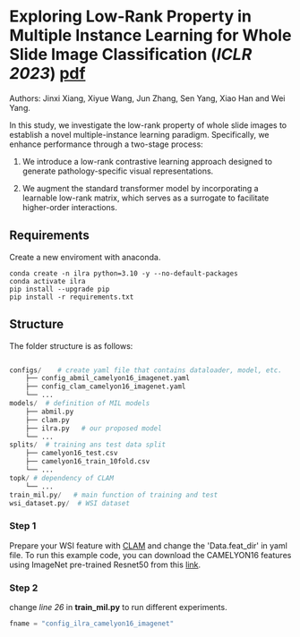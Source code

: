 # Exploring Low-Rank Property in Multiple Instance Learning for Whole Slide Image Classification (_ICLR 2023_)  [pdf](https://openreview.net/pdf?id=01KmhBsEPFO)

Authors: Jinxi Xiang, Xiyue Wang, Jun Zhang, Sen Yang, Xiao Han and Wei Yang. 

In this study, we investigate the low-rank property of whole slide images to establish a novel multiple-instance learning paradigm. Specifically, we enhance performance through a two-stage process:

1. We introduce a low-rank contrastive learning approach designed to generate pathology-specific visual representations.

2. We augment the standard transformer model by incorporating a learnable low-rank matrix, which serves as a surrogate to facilitate higher-order interactions.

## Requirements

Create a new enviroment with anaconda.
```shell
conda create -n ilra python=3.10 -y --no-default-packages
conda activate ilra
pip install --upgrade pip
pip install -r requirements.txt
```
## Structure

The folder structure is as follows:


```python

configs/    # create yaml file that contains dataloader, model, etc.
    ├── config_abmil_camelyon16_imagenet.yaml
    ├── config_clam_camelyon16_imagenet.yaml
    └── ...
models/  # definition of MIL models
    ├── abmil.py
    ├── clam.py
    ├── ilra.py   # our proposed model
    └── ...
splits/  # training ans test data split
    ├── camelyon16_test.csv
    ├── camelyon16_train_10fold.csv
    └── ...
topk/ # dependency of CLAM
    └── ...
train_mil.py/   # main function of training and test
wsi_dataset.py/  # WSI dataset
```

### Step 1
Prepare your WSI feature with [CLAM](https://github.com/mahmoodlab/CLAM) and change the 'Data.feat_dir' in yaml file. 
To run this example code, you can download the CAMELYON16 features using ImageNet pre-trained Resnet50 from this [link](https://drive.google.com/file/d/1fJ_weyjPcpLEEVpQPwjFnZCWy_47VcRY/view?usp=sharing).

### Step 2
change _line 26_ in __train_mil.py__ to run different experiments.
```python
fname = "config_ilra_camelyon16_imagenet"
```
